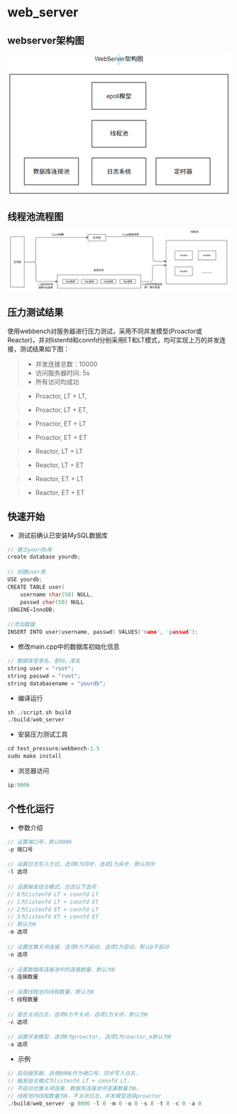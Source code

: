 # web_server

## webserver架构图

<div align=center><img src="https://github.com/chenmengangzhi29/web_server/blob/5be2474182a825a34191d6ec5ff8d8c1d8246937/root/webserver%E6%9E%B6%E6%9E%84%E5%9B%BE.png"> </div>

## 线程池流程图

<div align=center><img src="https://github.com/chenmengangzhi29/web_server/blob/5be2474182a825a34191d6ec5ff8d8c1d8246937/root/%E7%BA%BF%E7%A8%8B%E6%B1%A0%E6%B5%81%E7%A8%8B%E5%9B%BE.png"> </div>


## 压力测试结果

使用webbench对服务器进行压力测试，采用不同并发模型(Proactor或Reactor)，并对listenfd和connfd分别采用ET和LT模式，均可实现上万的并发连接，测试结果如下图：
> * 并发连接总数：10000
> * 访问服务器时间: 5s
> * 所有访问均成功

> * Proactor, LT + LT, 

> * Proactor, LT + ET,

> * Proactor, ET + LT

> * Proactor, ET + ET

> * Reactor, LT + LT

> * Reactor, LT + ET

> * Reactor, ET + LT

> * Reactor, ET + ET

## 快速开始

* 测试前确认已安装MySQL数据库
```C++
// 建立yourdb库
create database yourdb;

// 创建user表
USE yourdb;
CREATE TABLE user(
    username char(50) NULL,
    passwd char(50) NULL
)ENGINE=InnoDB;

//添加数据
INSERT INTO user(username, passwd) VALUES('name', 'passwd');
```

* 修改main.cpp中的数据库初始化信息
```C++
// 数据库登录名，密码，库名
string user = "root";
string passwd = "root";
string databasename = "yourdb";
```

* 编译运行
```C++
sh ./script.sh build
./build/web_server
```

* 安装压力测试工具
```C++
cd test_pressure/webbench-1.5
sudo make install
```

* 浏览器访问
```C++
ip:9006
```

## 个性化运行
* 参数介绍
```C++
// 设置端口号，默认9006
-p 端口号

// 设置日志写入方式，选项0为同步，选项1为异步，默认同步
-l 选项

// 设置触发组合模式，包含以下选项
// 0为listenfd LT + connfd LT
// 1为listenfd LT + connfd ET
// 2为listenfd ET + connfd LT
// 3为listenfd ET + connfd ET
// 默认为0
-m 选项

// 设置优雅关闭连接，选项0为不启动，选项1为启动，默认0不启动
-o 选项

// 设置数据库连接池中的连接数量，默认为8
-s 连接数量

// 设置线程池内线程数量，默认为8
-t 线程数量

// 是否关闭日志，选项0为不关闭，选项1为关闭，默认为0
-c 选项

// 设置并发模型，选项0为proactor, 选项1为reactor,m默认为0
-a 选项
```
* 示例
```c++
// 启动服务器，选用9006作为端口号，同步写入日志，
// 触发组合模式为listenfd LT + connfd LT，
// 不启动优雅关闭连接，数据库连接池中连接数量为8，
// 线程池内线程数量为8，不关闭日志，并发模型选择proactor
./build/web_server -p 9006 -l 0 -m 0 -o 0 -s 8 -t 8 -c 0 -a 0
```
